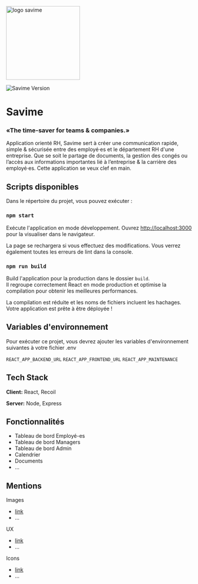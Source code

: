 <img src="https://i.goopics.net/03v8if.png" alt="logo savime" style="width:200px;"/>
      
![Savime Version](https://img.shields.io/badge/version-v0.0.1-white)

# Savime
### «The time-saver for teams & companies.»
Application orienté RH, Savime sert à créer une communication rapide, simple & sécurisée entre des employé·es et le département RH d'une entreprise.
Que se soit le partage de documents, la gestion des congés ou l’accès aux informations importantes lié à l’entreprise & la carrière des employé·es.
Cette application se veux clef en main.

## Scripts disponibles

Dans le répertoire du projet, vous pouvez exécuter :

### `npm start`

Exécute l'application en mode développement.
Ouvrez [http://localhost:3000](http://localhost:3000) pour la visualiser dans le navigateur.

La page se rechargera si vous effectuez des modifications.
Vous verrez également toutes les erreurs de lint dans la console.

### `npm run build`

Build l'application pour la production dans le dossier `build`.\
Il regroupe correctement React en mode production et optimise la compilation pour obtenir les meilleures performances.

La compilation est réduite et les noms de fichiers incluent les hachages.\
Votre application est prête à être déployée !

## Variables d'environnement

Pour exécuter ce projet, vous devrez ajouter les variables d'environnement suivantes à votre fichier .env

`REACT_APP_BACKEND_URL`
`REACT_APP_FRONTEND_URL`
`REACT_APP_MAINTENANCE`

## Tech Stack

**Client:** React, Recoil

**Server:** Node, Express


## Fonctionnalités

- Tableau de bord Employé-es
- Tableau de bord Managers
- Tableau de bord Admin
- Calendrier
- Documents
- ...


## Mentions

Images
- [link](https://www.google.com)
- ...

UX
- [link](https://www.google.com)
- ...

Icons
- [link](https://www.google.com)
- ...